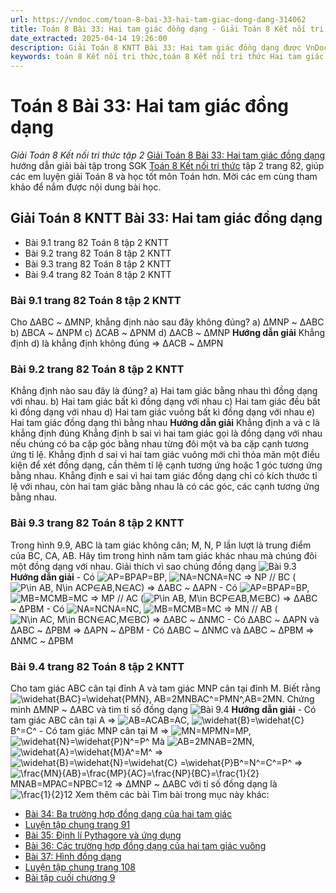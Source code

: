 ```yaml
---
url: https://vndoc.com/toan-8-bai-33-hai-tam-giac-dong-dang-314062
title: Toán 8 Bài 33: Hai tam giác đồng dạng - Giải Toán 8 Kết nối tri thức tập 2 - VnDoc.com
date_extracted: 2025-04-14 19:26:00
description: Giải Toán 8 KNTT Bài 33: Hai tam giác đồng dạng được VnDoc biên soạn lời giải nhằm giúp các em nắm được nội dung được học trong bài, luyện giải Toán 8 hiệu quả.
keywords: toán 8 Kết nối tri thức,toán 8 Kết nối tri thức Hai tam giác đồng dạng,toán lớp 8 Kết nối tri thức,giải toán 8 Kết nối tri thức,giải sgk toán 8 Kết nối tri thức,sgk toán 8 Kết nối tri thức,toán 8 bài 33 Hai tam giác đồng dạng,giải toán 8 ctst,giải toán 8 Hai tam giác đồng dạng,giải toán 8 kntt,toán 8 kntt,giải toán 8 kntt bài 33,giải toán 8 kết nối tri thức bài 33,bài 33 hai tam giác đồng dạng
---
```


# Toán 8 Bài 33: Hai tam giác đồng dạng
 _Giải Toán 8 Kết nối tri thức tập 2_
[Giải Toán 8 Bài 33: Hai tam giác đồng dạng](<https://vndoc.com/toan-8-bai-33-hai-tam-giac-dong-dang-314062>) hướng dẫn giải bài tập trong SGK [Toán 8 Kết nối tri thức](<https://vndoc.com/toan-8-ket-noi-tri-thuc>) tập 2 trang 82, giúp các em luyện giải Toán 8 và học tốt môn Toán hơn. Mời các em cùng tham khảo để nắm được nội dung bài học.
## Giải Toán 8 KNTT Bài 33: Hai tam giác đồng dạng
  * Bài 9.1 trang 82 Toán 8 tập 2 KNTT
  * Bài 9.2 trang 82 Toán 8 tập 2 KNTT
  * Bài 9.3 trang 82 Toán 8 tập 2 KNTT
  * Bài 9.4 trang 82 Toán 8 tập 2 KNTT

### Bài 9.1 trang 82 Toán 8 tập 2 KNTT
Cho ΔABC ~ ΔMNP, khẳng định nào sau đây không đúng?
a\) ΔMNP ~ ΔABC
b\) ΔBCA ~ ΔNPM
c\) ΔCAB ~ ΔPNM
d\) ΔACB ~ ΔMNP
**Hướng dẫn giải**
Khẳng định d\) là khẳng định không đúng
=> ΔACB ~ ΔMPN
### Bài 9.2 trang 82 Toán 8 tập 2 KNTT
Khẳng định nào sau đây là đúng?
a\) Hai tam giác bằng nhau thì đồng dạng với nhau.
b\) Hai tam giác bất kì đồng dạng với nhau
c\) Hai tam giác đều bất kì đồng dạng với nhau
d\) Hai tam giác vuông bất kì đồng dạng với nhau
e\) Hai tam giác đồng dạng thì bằng nhau
**Hướng dẫn giải**
Khẳng định a và c là khẳng định đúng
Khẳng định b sai vì hai tam giác gọi là đồng dạng với nhau nếu chúng có ba cặp góc bằng nhau từng đôi một và ba cặp cạnh tương ứng tỉ lệ.
Khẳng định d sai vì hai tam giác vuông mới chỉ thỏa mãn một điều kiện để xét đồng dạng, cần thêm tỉ lệ cạnh tương ứng hoặc 1 góc tương ứng bằng nhau.
Khẳng định e sai vì hai tam giác đồng dạng chỉ có kích thước tỉ lệ với nhau, còn hai tam giác bằng nhau là có các góc, các cạnh tương ứng bằng nhau.
### Bài 9.3 trang 82 Toán 8 tập 2 KNTT
Trong hình 9.9, ABC là tam giác không cân; M, N, P lần lượt là trung điểm của BC, CA, AB. Hãy tìm trong hình năm tam giác khác nhau mà chúng đôi một đồng dạng với nhau. Giải thích vì sao chúng đồng dạng
![Bài 9.3](https://i.vdoc.vn/data/image/2024/01/13/Toan-8-bai-33-1.jpg)
**Hướng dẫn giải**
\- Có ![AP=BP](https://i.vdoc.vn/data/image/blank.png)AP=BP, ![NA=NC](https://i.vdoc.vn/data/image/blank.png)NA=NC
=> NP // BC \(![P\\in AB, N\\in AC](https://i.vdoc.vn/data/image/blank.png)P∈AB,N∈AC\)
=> ΔABC ~ ΔAPN
\- Có ![AP=BP](https://i.vdoc.vn/data/image/blank.png)AP=BP, ![MB=MC](https://i.vdoc.vn/data/image/blank.png)MB=MC
=> MP // AC \(![P\\in AB, M\\in BC](https://i.vdoc.vn/data/image/blank.png)P∈AB,M∈BC\)
=> ΔABC ~ ΔPBM
\- Có ![NA=NC](https://i.vdoc.vn/data/image/blank.png)NA=NC, ![MB=MC](https://i.vdoc.vn/data/image/blank.png)MB=MC
=> MN // AB \(![N\\in AC, M\\in BC](https://i.vdoc.vn/data/image/blank.png)N∈AC,M∈BC\)
=> ΔABC ~ ΔNMC
\- Có ΔABC ~ ΔAPN và ΔABC ~ ΔPBM => ΔAPN ~ ΔPBM
\- Có ΔABC ~ ΔNMC và ΔABC ~ ΔPBM => ΔNMC ~ ΔPBM
### Bài 9.4 trang 82 Toán 8 tập 2 KNTT
Cho tam giác ABC cân tại đỉnh A và tam giác MNP cân tại đỉnh M. Biết rằng ![\\widehat{BAC}=\\widehat{PMN}, AB=2MN](https://i.vdoc.vn/data/image/blank.png)BAC^=PMN^,AB=2MN. Chứng minh ΔMNP ~ ΔABC và tìm tỉ số đồng dạng
![Bài 9.4](https://i.vdoc.vn/data/image/2024/01/13/Toan-8-bai-33-2.jpg)
**Hướng dẫn giải**
\- Có tam giác ABC cân tại A => ![AB=AC](https://i.vdoc.vn/data/image/blank.png)AB=AC, ![\\widehat{B}=\\widehat{C}](https://i.vdoc.vn/data/image/blank.png)B^=C^
\- Có tam giác MNP cân tại M => ![MN=MP](https://i.vdoc.vn/data/image/blank.png)MN=MP, ![\\widehat{N}=\\widehat{P}](https://i.vdoc.vn/data/image/blank.png)N^=P^
Mà ![AB=2MN](https://i.vdoc.vn/data/image/blank.png)AB=2MN, ![\\widehat{A}=\\widehat{M}](https://i.vdoc.vn/data/image/blank.png)A^=M^
=> ![\\widehat{B}=\\widehat{N}=\\widehat{C} =\\widehat{P}](https://i.vdoc.vn/data/image/blank.png)B^=N^=C^=P^
=> ![\\frac{MN}{AB}=\\frac{MP}{AC}=\\frac{NP}{BC}=\\frac{1}{2}](https://i.vdoc.vn/data/image/blank.png)MNAB=MPAC=NPBC=12
=> ΔMNP ~ ΔABC với tỉ số đồng dạng là ![\\frac{1}{2}](https://i.vdoc.vn/data/image/blank.png)12
Xem thêm các bài Tìm bài trong mục này khác:
  * [Bài 34: Ba trường hợp đồng dạng của hai tam giác](</toan-8-bai-34-ba-truong-hop-dong-dang-cua-hai-tam-giac-314063>)
  * [Luyện tập chung trang 91](</toan-8-luyen-tap-chung-trang-91-314064>)
  * [Bài 35: Định lí Pythagore và ứng dụng](</toan-8-bai-35-dinh-li-pythagore-va-ung-dung-314065>)
  * [Bài 36: Các trường hợp đồng dạng của hai tam giác vuông](</toan-8-bai-36-cac-truong-hop-dong-dang-cua-hai-tam-giac-vuong-314066>)
  * [Bài 37: Hình đồng dạng](</toan-8-bai-37-hinh-dong-dang-314070>)
  * [Luyện tập chung trang 108](</toan-8-luyen-tap-chung-trang-108-314071>)
  * [Bài tập cuối chương 9](</toan-8-bai-tap-cuoi-chuong-9-314072>)


